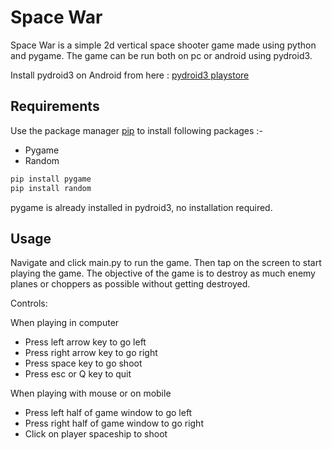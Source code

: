 # Space War


Space War is a simple 2d vertical space shooter game made using python and pygame. The game can  be run both on pc or android using pydroid3.

Install pydroid3 on Android from here : [pydroid3 playstore](https://play.google.com/store/apps/details?id=ru.iiec.pydroid3&hl=en_IN&gl=US)


## Requirements

Use the package manager [pip](https://pip.pypa.io/en/stable/) to install following packages :-
* Pygame
* Random

```bash
pip install pygame
pip install random
```

pygame is already installed in pydroid3, no installation required.

## Usage

Navigate and click main.py to run the game. Then tap on the screen to start playing the game. The objective of the game is to destroy as much enemy planes or choppers as possible without getting destroyed. 

Controls:

When playing in computer
* Press left arrow key to go left
* Press right arrow key to go right
* Press space key to go shoot
* Press esc or Q key to quit

When playing with mouse or on mobile
* Press left half of game window to go left
* Press right half of game window to go right
* Click on player spaceship to shoot
